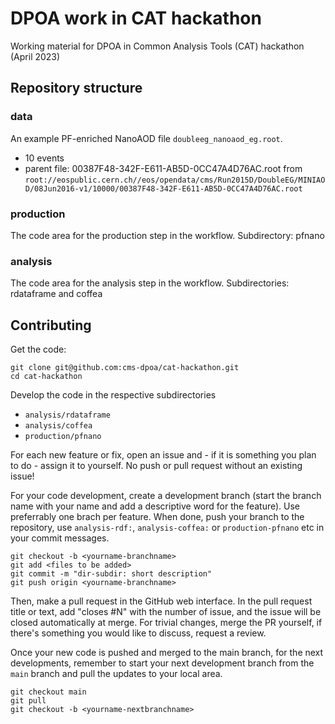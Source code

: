 # DPOA work in CAT hackathon

Working material for DPOA in Common Analysis Tools (CAT) hackathon (April 2023)

## Repository structure

### data
An example PF-enriched NanoAOD file `doubleeg_nanoaod_eg.root`.
- 10 events
- parent file: 00387F48-342F-E611-AB5D-0CC47A4D76AC.root from `root://eospublic.cern.ch//eos/opendata/cms/Run2015D/DoubleEG/MINIAOD/08Jun2016-v1/10000/00387F48-342F-E611-AB5D-0CC47A4D76AC.root`

### production

The code area for the production step in the workflow. 
Subdirectory: pfnano

### analysis

The code area for the analysis step in the workflow. 
Subdirectories: rdataframe and coffea

## Contributing

Get the code:

```
git clone git@github.com:cms-dpoa/cat-hackathon.git
cd cat-hackathon
```

Develop the code in the respective subdirectories
- `analysis/rdataframe`
- `analysis/coffea`
- `production/pfnano`

For each new feature or fix, open an issue and - if it is something you plan to do - assign it to yourself. No push or pull request without an existing issue!

For your code development, create a development branch (start the branch name with your name and add a descriptive word for the feature). Use preferrably one brach per feature. When done, push your branch to the repository, use `analysis-rdf:`, `analysis-coffea:` or `production-pfnano` etc in your commit messages. 

```
git checkout -b <yourname-branchname>
git add <files to be added>
git commit -m "dir-subdir: short description"
git push origin <yourname-branchname>
```

Then, make a pull request in the GitHub web interface. In the pull request title or text, add "closes #N" with the number of issue, and the issue will be closed automatically at merge. For trivial changes, merge the PR yourself, if there's something you would like to discuss, request a review.

Once your new code is pushed and merged to the main branch, for the next developments, remember to start your next development branch from the `main` branch and pull the updates to your local area.

```
git checkout main
git pull
git checkout -b <yourname-nextbranchname>
```




